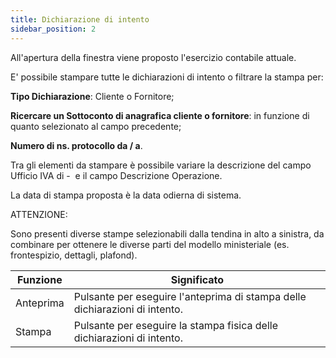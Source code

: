 ```yaml
---
title: Dichiarazione di intento
sidebar_position: 2
---
```


All'apertura della finestra viene proposto l'esercizio contabile attuale.

E' possibile stampare tutte le dichiarazioni di intento o filtrare la stampa per:

**Tipo Dichiarazione**: Cliente o Fornitore;

**Ricercare un Sottoconto di anagrafica cliente o fornitore**: in funzione di quanto selezionato al campo precedente;

**Numero di ns. protocollo da / a**.

Tra gli elementi da stampare è possibile variare la descrizione del campo Ufficio IVA di -  e il campo Descrizione Operazione.

La data di stampa proposta è la data odierna di sistema.

ATTENZIONE:

Sono presenti diverse stampe selezionabili dalla tendina in alto a sinistra, da combinare per ottenere le diverse parti del modello ministeriale (es. frontespizio, dettagli, plafond).



| Funzione | Significato |
| --- | --- |
| Anteprima | Pulsante per eseguire l'anteprima di stampa delle dichiarazioni di intento. |
| Stampa | Pulsante per eseguire la stampa fisica delle dichiarazioni di intento. |






